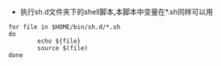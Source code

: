 - 执行sh.d文件夹下的shell脚本,本脚本中变量在*.sh同样可以用
```
for file in $HOME/bin/sh.d/*.sh
do
        echo ${file}
        source $(file)
done
```
